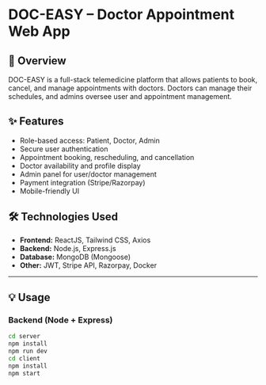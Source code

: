 # DOC-EASY – Doctor Appointment Web App

## 🏥 Overview

DOC-EASY is a full-stack telemedicine platform that allows patients to book, cancel, and manage appointments with doctors. Doctors can manage their schedules, and admins oversee user and appointment management.

## ✨ Features

- Role-based access: Patient, Doctor, Admin  
- Secure user authentication  
- Appointment booking, rescheduling, and cancellation  
- Doctor availability and profile display  
- Admin panel for user/doctor management  
- Payment integration (Stripe/Razorpay)  
- Mobile-friendly UI

## 🛠 Technologies Used

- **Frontend:** ReactJS, Tailwind CSS, Axios  
- **Backend:** Node.js, Express.js  
- **Database:** MongoDB (Mongoose)  
- **Other:** JWT, Stripe API, Razorpay, Docker  

---

## 💡 Usage

### Backend (Node + Express)

```bash
cd server
npm install
npm run dev
cd client
npm install
npm start

